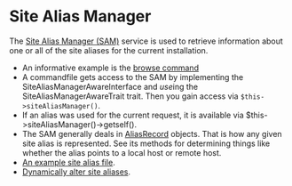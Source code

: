 Site Alias Manager
==================

The [Site Alias Manager (SAM)](https://github.com/drush-ops/drush/blob/master/src/SiteAlias/SiteAliasManager.php) service is used to retrieve information about one or all of the site aliases for the current installation. 

- An informative example is the [browse command](https://github.com/drush-ops/drush/blob/master/src/Commands/core/BrowseCommands.php)
- A commandfile gets access to the SAM by implementing the SiteAliasManagerAwareInterface and *use*ing the SiteAliasManagerAwareTrait trait. Then you gain access via `$this->siteAliasManager()`.
- If an alias was used for the current request, it is available via $this->siteAliasManager()->getself().
- The SAM generally deals in [AliasRecord](https://github.com/drush-ops/drush/blob/master/src/SiteAlias/AliasRecord.php) objects. That is how any given site alias is represented. See its methods for determining things like whether the alias points to a local host or remote host.
- [An example site alias file](https://raw.githubusercontent.com/drush-ops/drush/master/examples/example.aliases.yml).
- [Dynamically alter site aliases](https://raw.githubusercontent.com/drush-ops/drush/master/examples/Commands/SiteAliasAlterCommands.php). 
